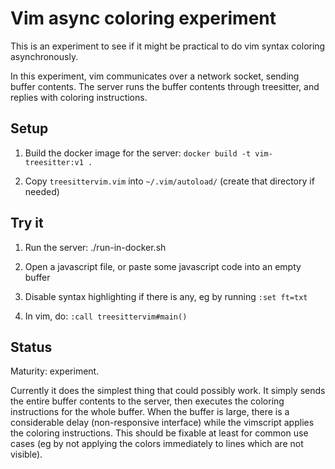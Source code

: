 # Vim async coloring experiment

This is an experiment to see if it might be practical to do vim syntax coloring asynchronously.

In this experiment, vim communicates over a network socket, sending buffer contents. The server runs the buffer contents through treesitter, and replies with coloring instructions.


## Setup

1. Build the docker image for the server: `docker build -t vim-treesitter:v1 .`

2. Copy `treesittervim.vim` into `~/.vim/autoload/` (create that directory if needed)


## Try it

1. Run the server: ./run-in-docker.sh

2. Open a javascript file, or paste some javascript code into an empty buffer

3. Disable syntax highlighting if there is any, eg by running `:set ft=txt`

4. In vim, do: `:call treesittervim#main()`


## Status

Maturity: experiment.

Currently it does the simplest thing that could possibly work. It simply sends the entire buffer contents to the server, then executes the coloring instructions for the whole buffer. When the buffer is large, there is a considerable delay (non-responsive interface) while the vimscript applies the coloring instructions. This should be fixable at least for common use cases (eg by not applying the colors immediately to lines which are not visible).
